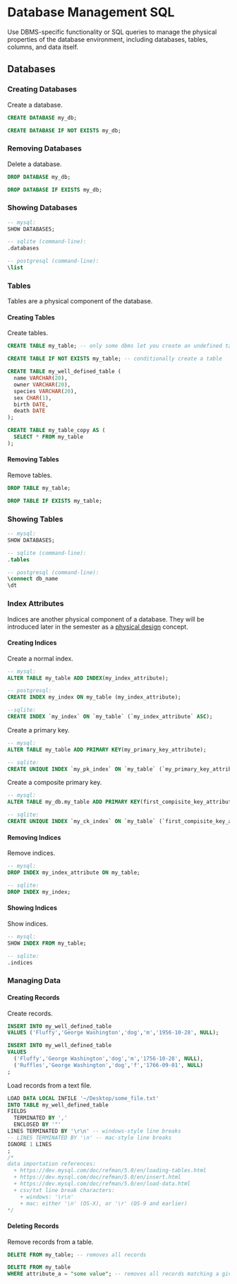 # Database Management SQL

Use DBMS-specific functionality or SQL queries to manage the physical properties of the database environment, including databases, tables, columns, and data itself.

## Databases

### Creating Databases

Create a database.

```` sql
CREATE DATABASE my_db;
````

```sql
CREATE DATABASE IF NOT EXISTS my_db;
```

### Removing Databases

Delete a database.

```` sql
DROP DATABASE my_db;
````

```` sql
DROP DATABASE IF EXISTS my_db;
````

### Showing Databases

```` sql
-- mysql:
SHOW DATABASES;

-- sqlite (command-line):
.databases

-- postgresql (command-line):
\list
````

### Tables

Tables are a physical component of the database.

#### Creating Tables

Create tables.

```` sql
CREATE TABLE my_table; -- only some dbms let you create an undefined table structure like this
````

```` sql
CREATE TABLE IF NOT EXISTS my_table; -- conditionally create a table
````

```` sql
CREATE TABLE my_well_defined_table (
  name VARCHAR(20),
  owner VARCHAR(20),
  species VARCHAR(20),
  sex CHAR(1),
  birth DATE,
  death DATE
);
````

```` sql
CREATE TABLE my_table_copy AS (
  SELECT * FROM my_table
);
````

#### Removing Tables

Remove tables.

```` sql
DROP TABLE my_table;
````

```` sql
DROP TABLE IF EXISTS my_table;
````

### Showing Tables

```` sql
-- mysql:
SHOW DATABASES;

-- sqlite (command-line):
.tables

-- postgresql (command-line):
\connect db_name
\dt
````

### Index Attributes

Indices are another physical component of a database.
 They will be introduced later in the semester
   as a [physical design](/notes/databases/design/physical-design.md) concept.

#### Creating Indices

Create a normal index.

```` sql
-- mysql:
ALTER TABLE my_table ADD INDEX(my_index_attribute);

-- postgresql:
CREATE INDEX my_index ON my_table (my_index_attribute);

--sqlite:
CREATE INDEX `my_index` ON `my_table` (`my_index_attribute` ASC);
````

Create a primary key.

```` sql
-- mysql:
ALTER TABLE my_table ADD PRIMARY KEY(my_primary_key_attribute);

-- sqlite:
CREATE UNIQUE INDEX `my_pk_index` ON `my_table` (`my_primary_key_attribute` ASC);
````

Create a composite primary key.

```` sql
-- mysql:
ALTER TABLE my_db.my_table ADD PRIMARY KEY(first_compisite_key_attribute, second_compisite_key_attribute, another_compisite_key_attribute);

-- sqlite:
CREATE UNIQUE INDEX `my_ck_index` ON `my_table` (`first_compisite_key_attribute`, `second_compisite_key_attribute`, `another_compisite_key_attribute` ASC);
````

#### Removing Indices

Remove indices.

```` sql
-- mysql:
DROP INDEX my_index_attribute ON my_table;

-- sqlite:
DROP INDEX my_index;
````

#### Showing Indices

Show indices.

```` sql
-- mysql:
SHOW INDEX FROM my_table;

-- sqlite:
.indices
````

### Managing Data

#### Creating Records

Create records.

```` sql
INSERT INTO my_well_defined_table
VALUES ('Fluffy','George Washington','dog','m','1956-10-28', NULL);
````

```` sql
INSERT INTO my_well_defined_table
VALUES
  ('Fluffy','George Washington','dog','m','1756-10-28', NULL),
  ('Ruffles','George Washington','dog','f','1766-09-01', NULL)
;
````

Load records from a text file.

```` sql
LOAD DATA LOCAL INFILE '~/Desktop/some_file.txt'
INTO TABLE my_well_defined_table
FIELDS
  TERMINATED BY ','
  ENCLOSED BY '"'
LINES TERMINATED BY '\r\n' -- windows-style line breaks
-- LINES TERMINATED BY '\n' -- mac-style line breaks
IGNORE 1 LINES
;
/*
data importation references:
  + https://dev.mysql.com/doc/refman/5.0/en/loading-tables.html
  + https://dev.mysql.com/doc/refman/5.0/en/insert.html
  + https://dev.mysql.com/doc/refman/5.0/en/load-data.html
  + csv/txt line break characters:
    + windows: '\r\n'
    + mac: either '\n' (OS-X), or '\r' (OS-9 and earlier)
*/
````

#### Deleting Records

Remove records from a table.

```` sql
DELETE FROM my_table; -- removes all records
````

```` sql
DELETE FROM my_table
WHERE attribute_a = "some value"; -- removes all records matching a given condition (see data analysis lecture notes for more info on the where clause...)
````
